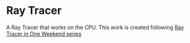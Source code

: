 # Ray Tracer

A Ray Tracer that works on the CPU. This work is created following [ Ray Tracer in One Weekend series](https://raytracing.github.io)

